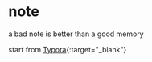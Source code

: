 # note
a bad note is better than a good memory

start from [Typora](https://typora.io/){:target="_blank"}
